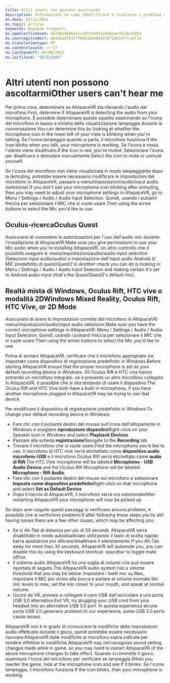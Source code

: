 ```yaml
---
title: Altri utenti non possono ascoltarmi
description: Informazioni su come identificare e risolvere i problemi correlati ad altri utenti che non sono in grado di ricevere informazioni in AltspaceVR.
ms.date: 03/11/2021
ms.topic: article
keywords: Domande frequenti
ms.openlocfilehash: b6248e46b62e1a29324e831e686aee7b1de4505a
ms.sourcegitcommit: d84a6adf631ff02b106e682238f2861477caef1e
ms.translationtype: MT
ms.contentlocale: it-IT
ms.lasthandoff: 04/08/2021
ms.locfileid: "107213364"
---
```

# <a name="other-users-cant-hear-me"></a><span data-ttu-id="16137-104">Altri utenti non possono ascoltarmi</span><span class="sxs-lookup"><span data-stu-id="16137-104">Other users can't hear me</span></span>

<span data-ttu-id="16137-105">Per prima cosa, determinare se AltspaceVR sta rilevando l'audio dal microfono.</span><span class="sxs-lookup"><span data-stu-id="16137-105">First, determine if AltspaceVR is detecting the audio from your microphone.</span></span> <span data-ttu-id="16137-106">È possibile determinare questo aspetto esaminando se l'icona del microfono in basso a sinistra della visualizzazione lampeggia durante la conversazione.</span><span class="sxs-lookup"><span data-stu-id="16137-106">You can determine this by looking at whether the microphone icon in the lower left of your view is blinking when you're talking.</span></span> <span data-ttu-id="16137-107">Se l'icona lampeggia quando si parla, il microfono funziona.</span><span class="sxs-lookup"><span data-stu-id="16137-107">If the icon blinks when you talk, your microphone is working.</span></span> <span data-ttu-id="16137-108">Se l'icona è rossa, l'utente viene disattivato.</span><span class="sxs-lookup"><span data-stu-id="16137-108">If the icon is red, you're muted.</span></span> <span data-ttu-id="16137-109">Selezionare l'icona per disattivare o demutare manualmente.</span><span class="sxs-lookup"><span data-stu-id="16137-109">Select the icon to mute or unmute yourself.</span></span>

<span data-ttu-id="16137-110">Se l'icona del microfono non viene visualizzata in modo lampeggiante dopo la demuting, potrebbe essere necessario modificare le impostazioni del microfono in AltspaceVR, passare a menu/impostazioni/audio/input audio (selezione).</span><span class="sxs-lookup"><span data-stu-id="16137-110">If you don't see your microphone icon blinking after unmuting, then you may need to adjust your microphone settings in AltspaceVR, go to Menu / Settings / Audio / Audio Input Selection.</span></span> <span data-ttu-id="16137-111">Quindi, usando i pulsanti freccia per selezionare il MIC che si vuole usare.</span><span class="sxs-lookup"><span data-stu-id="16137-111">Then using the arrow buttons to select the Mic you'd like to use.</span></span>
 
## <a name="oculus-quest"></a><span data-ttu-id="16137-112">Oculus-ricerca</span><span class="sxs-lookup"><span data-stu-id="16137-112">Oculus Quest</span></span> 

<span data-ttu-id="16137-113">Assicurarsi di concedere le autorizzazioni per l'uso dell'audio mic durante l'installazione di AltspaceVR.</span><span class="sxs-lookup"><span data-stu-id="16137-113">Make sure you give permissions to use your Mic audio when you're installing AltspaceVR.</span></span> <span data-ttu-id="16137-114">Un altro controllo che è possibile eseguire è: menu/impostazioni/audio/audio input selection (Selezione input audio/audio) e impostazione dell'input audio Android (il MIC predefinito di quest/Quest2's).</span><span class="sxs-lookup"><span data-stu-id="16137-114">Another check you can do is looking in: Menu / Settings / Audio / Audio Input Selection and making certain it's set to Android audio input (that's the Quest/Quest2's default mic).</span></span>
 
## <a name="windows-mixed-reality-oculus-rift-htc-vive-or-2d-mode"></a><span data-ttu-id="16137-115">Realtà mista di Windows, Oculus Rift, HTC vive o modalità 2D</span><span class="sxs-lookup"><span data-stu-id="16137-115">Windows Mixed Reality, Oculus Rift, HTC Vive, or 2D Mode</span></span>

<span data-ttu-id="16137-116">Assicurarsi di avere le impostazioni corrette del microfono in AltspaceVR: menu/impostazioni/audio/input audio selezione.</span><span class="sxs-lookup"><span data-stu-id="16137-116">Make sure you have the correct microphone settings in AltspaceVR: Menu / Settings / Audio / Audio Input Selection.</span></span> <span data-ttu-id="16137-117">Quindi, usando i pulsanti freccia per selezionare il MIC che si vuole usare.</span><span class="sxs-lookup"><span data-stu-id="16137-117">Then using the arrow buttons to select the Mic you'd like to use.</span></span>

<span data-ttu-id="16137-118">Prima di avviare AltspaceVR, verificare che il microfono appropriato sia impostato come dispositivo di registrazione predefinito in Windows.</span><span class="sxs-lookup"><span data-stu-id="16137-118">Before starting AltspaceVR ensure that the proper microphone is set as your default recording device in Windows.</span></span> <span data-ttu-id="16137-119">Gli Oculus Rift e HTC vive hanno entrambi un microfono integrato. se è presente un altro microfono collegato in AltspaceVR, è possibile che si stia tentando di usare il dispositivo.</span><span class="sxs-lookup"><span data-stu-id="16137-119">The Oculus Rift and HTC Vive both have a built-in microphone, if you have another microphone plugged in AltspaceVR may be trying to use that device.</span></span>
 
<span data-ttu-id="16137-120">Per modificare il dispositivo di registrazione predefinito in Windows:</span><span class="sxs-lookup"><span data-stu-id="16137-120">To change your default recording device in Windows:</span></span>
* <span data-ttu-id="16137-121">Fare clic con il pulsante destro del mouse sull'icona dell'altoparlante in Windows e scegliere **riproduzione dispositivi**</span><span class="sxs-lookup"><span data-stu-id="16137-121">Right-click on your Speaker Icon in Windows and select **Playback Devices**</span></span>
* <span data-ttu-id="16137-122">Passare alla scheda **registrazione**</span><span class="sxs-lookup"><span data-stu-id="16137-122">Navigate to the **Recording** tab</span></span>
* <span data-ttu-id="16137-123">Trovare il microfono che si vuole usare.</span><span class="sxs-lookup"><span data-stu-id="16137-123">Find the microphone you'd like to use.</span></span> <span data-ttu-id="16137-124">Il microfono di HTC vive verrà etichettato come **dispositivo audio microfono-USB** e il microfono Oculus Rift verrà etichettato come **audio di Rift**.</span><span class="sxs-lookup"><span data-stu-id="16137-124">The HTC Vive microphone will be labeled **Microphone - USB Audio Device** and the Oculus Rift Microphone will be labeled **Microphone - Rift Audio**.</span></span>
* <span data-ttu-id="16137-125">Fare clic con il pulsante destro del mouse sul microfono e selezionare **Imposta come dispositivo predefinito**</span><span class="sxs-lookup"><span data-stu-id="16137-125">Right-click on that microphone and select **Set as Default Device**</span></span>
* <span data-ttu-id="16137-126">Dopo il riavvio di AltspaceVR, il microfono verrà ora selezionato</span><span class="sxs-lookup"><span data-stu-id="16137-126">After restarting AltspaceVR your microphone will now be picked up</span></span>
 
<span data-ttu-id="16137-127">Se dopo aver seguito questi passaggi si verificano ancora problemi, è possibile che si verifichino problemi:</span><span class="sxs-lookup"><span data-stu-id="16137-127">If after following these steps you're still having issues there are a few other issues, which may be affecting you:</span></span>
* <span data-ttu-id="16137-128">Se si Alt-Tab di distanza per più di 30 secondi, AltspaceVR verrà disabilitato in modo autodisattivato utilizzando il tasto di scelta rapida: barra spaziatrice per attivare/disattivare il silenziamento.</span><span class="sxs-lookup"><span data-stu-id="16137-128">If you Alt-Tab away for more than 30 seconds, AltspaceVR will automute you, you can disable this by using the keyboard shortcut: spacebar to toggle mute off/on.</span></span>
* <span data-ttu-id="16137-129">Il sistema audio AltspaceVR ha una soglia di volume che può essere riportata di seguito.</span><span class="sxs-lookup"><span data-stu-id="16137-129">The AltspaceVR audio system has a volume threshold that you may be below.</span></span> <span data-ttu-id="16137-130">Impostare i livelli mic su Max, impostare il MIC più vicino alla bocca e parlare al volume normale.</span><span class="sxs-lookup"><span data-stu-id="16137-130">Set mic levels to max, set the mic closer to your mouth, and speak at normal volume.</span></span>
* <span data-ttu-id="16137-131">Uscire da VR, provare a collegare il cavo USB dall'auricolare a una porta USB 3,0 alternativa.</span><span class="sxs-lookup"><span data-stu-id="16137-131">Exit VR, try plugging your USB cord from your headset into an alternative USB 3.0 port.</span></span> <span data-ttu-id="16137-132">In questa esperienza alcune porte USB 3,0 generano problemi.</span><span class="sxs-lookup"><span data-stu-id="16137-132">In our experience, some USB 3.0 ports cause issues.</span></span>

<span data-ttu-id="16137-133">AltspaceVR non è in grado di riconoscere le modifiche delle impostazioni audio effettuate durante il gioco, quindi potrebbe essere necessario riavviare AltspaceVR delle modifiche al microfono sopra indicate per rendere effettive le modifiche.</span><span class="sxs-lookup"><span data-stu-id="16137-133">AltspaceVR may not recognize sound setting changes made while in game, so you may need to restart AltspaceVR of the above microphone changes to take effect.</span></span>  <span data-ttu-id="16137-134">Quando si riimmette il gioco, esaminare l'icona del microfono per verificare se lampeggia.</span><span class="sxs-lookup"><span data-stu-id="16137-134">When you reenter the game, look at the microphone icon and see if it blinks.</span></span> <span data-ttu-id="16137-135">Se l'icona lampeggia, il microfono funziona.</span><span class="sxs-lookup"><span data-stu-id="16137-135">If the icon blinks, then your microphone is working.</span></span>